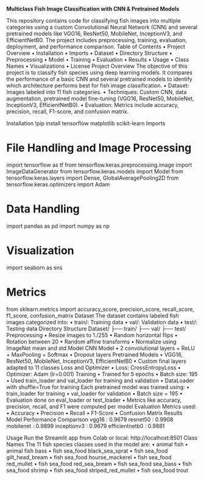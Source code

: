 **Multiclass Fish Image Classification with CNN & Pretrained Models**

This repository contains code for classifying fish images into multiple categories using a custom Convolutional Neural Network (CNN) and several pretrained models like VGG16, ResNet50, MobileNet, InceptionV3, and EfficientNetB0. The project includes preprocessing, training, evaluation, deployment, and performance comparison.
Table of Contents
•	Project Overview
•	Installation
•	Imports
•	Dataset
•	Directory Structure
•	Preprocessing
•	Model
•	Training
•	Evaluation
•	Results
•	Usage
•	Class Names
•	Visualizations
•	License
Project Overview
The objective of this project is to classify fish species using deep learning models. It compares the performance of a basic CNN and several pretrained models to identify which architecture performs best for fish image classification.
•	Dataset: Images labeled into 11 fish categories.
•	Techniques: Custom CNN, data augmentation, pretrained model fine-tuning (VGG16, ResNet50, MobileNet, InceptionV3, EfficientNetB0).
•	Evaluation: Metrics include accuracy, precision, recall, F1-score, and confusion matrix.

Installation
!pip install tensorflow matplotlib scikit-learn
Imports
# File Handling and Image Processing
import tensorflow as tf
from tensorflow.keras.preprocessing.image import ImageDataGenerator
from tensorflow.keras.models import Model
from tensorflow.keras.layers import Dense, GlobalAveragePooling2D
from tensorflow.keras.optimizers import Adam
# Data Handling
import pandas as pd
import numpy as np

# Visualization
import seaborn as sns

# Metrics
from sklearn.metrics import accuracy_score, precision_score, recall_score, f1_score, confusion_matrix
Dataset
The dataset contains labeled fish images categorized into:
•	train/: Training data
•	val/: Validation data
•	test/: Testing data
Directory Structure
Dataset/
├── train/
├── val/
├── test/
Preprocessing
•	Resize images to 1./255
•	Random horizontal flips
•	Rotation between 20
•	Random affine transforms
•	Normalize using ImageNet mean and std
Model
CNN Model
•	2 convolutional layers + ReLU + MaxPooling + Softmax
•	Dropout layers
Pretrained Models
•	VGG16, ResNet50, MobileNet, InceptionV3, EfficientNetB0
•	Custom final layers adapted to 11 classes
Loss and Optimizer
•	Loss: CrossEntropyLoss
•	Optimizer: Adam (lr=0.001)
Training
•	Trained for 5  epochs
•	Batch size: 195
•	Used train_loader and val_loader for training and validation
•	DataLoader with shuffle=True for training
Each pretrained model was trained using:
•	train_loader for training
•	val_loader for validation
•	Batch size = 195
•	Evaluation done on eval_loader or test_loader
•	Metrics like accuracy, precision, recall, and F1 were computed per model
Evaluation
Metrics used:
•	Accuracy
•	Precision
•	Recall
•	F1-Score
•	Confusion Matrix
Results
Model Performance Comparison
vgg16           : 0.9679
resnet50        : 0.9908
mobilenet       : 0.9899
inceptionv3     : 0.9679
efficientnetb0  : 0.9881

Usage
Run the Streamlit app from Colab or local:
http://localhost:8501
Class Names
The 11 fish species classes used in the model are:
•	animal fish
•	animal fish bass
•	fish sea_food black_sea_sprat
•	fish sea_food gilt_head_bream
•	fish sea_food hourse_mackerel
•	fish sea_food red_mullet
•	fish sea_food red_sea_bream
•	fish sea_food sea_bass
•	fish sea_food shrimp
•	fish sea_food striped_red_mullet
•	fish sea_food trout

